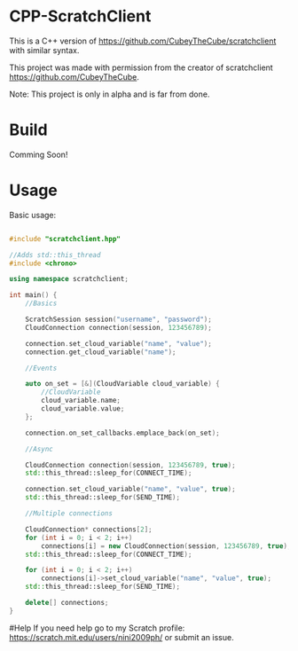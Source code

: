 # CPP-ScratchClient
This is a C++ version of <https://github.com/CubeyTheCube/scratchclient> with similar syntax.

This project was made with permission from the creator of scratchclient <https://github.com/CubeyTheCube>.

Note: This project is only in alpha and is far from done.

# Build
Comming Soon!

# Usage

Basic usage:
```cpp

#include "scratchclient.hpp"

//Adds std::this_thread
#include <chrono>

using namespace scratchclient;

int main() {
	//Basics

	ScratchSession session("username", "password");
	CloudConnection connection(session, 123456789);

	connection.set_cloud_variable("name", "value");
	connection.get_cloud_variable("name");

	//Events

	auto on_set = [&](CloudVariable cloud_variable) {
		//CloudVariable
		cloud_variable.name;
		cloud_variable.value;
	};

	connection.on_set_callbacks.emplace_back(on_set);

	//Async

	CloudConnection connection(session, 123456789, true);
	std::this_thread::sleep_for(CONNECT_TIME);

	connection.set_cloud_variable("name", "value", true);
	std::this_thread::sleep_for(SEND_TIME);

	//Multiple connections

	CloudConnection* connections[2];
	for (int i = 0; i < 2; i++)
		connections[i] = new CloudConnection(session, 123456789, true);
	std::this_thread::sleep_for(CONNECT_TIME);

	for (int i = 0; i < 2; i++)
		connections[i]->set_cloud_variable("name", "value", true);
	std::this_thread::sleep_for(SEND_TIME);

	delete[] connections;
}

```

#Help
If you need help go to my Scratch profile: <https://scratch.mit.edu/users/nini2009ph/> or submit an issue.
